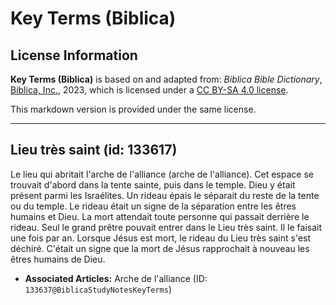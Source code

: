 # Key Terms (Biblica)

## License Information

**Key Terms (Biblica)** is based on and adapted from: _Biblica Bible Dictionary_, [Biblica, Inc.](https://www.biblica.com/), 2023, which is licensed under a [CC BY-SA 4.0 license](https://creativecommons.org/licenses/by-sa/4.0/legalcode.en).

This markdown version is provided under the same license.



--------------------------------

## Lieu très saint (id: 133617)

Le lieu qui abritait l'arche de l'alliance (arche de l'alliance). Cet espace se trouvait d'abord dans la tente sainte, puis dans le temple. Dieu y était présent parmi les Israélites. Un rideau épais le séparait du reste de la tente ou du temple. Le rideau était un signe de la séparation entre les êtres humains et Dieu. La mort attendait toute personne qui passait derrière le rideau. Seul le grand prêtre pouvait entrer dans le Lieu très saint. Il le faisait une fois par an. Lorsque Jésus est mort, le rideau du Lieu très saint s'est déchiré. C'était un signe que la mort de Jésus rapprochait à nouveau les êtres humains de Dieu.

* **Associated Articles:** Arche de l'alliance (ID: `133637@BiblicaStudyNotesKeyTerms`)

